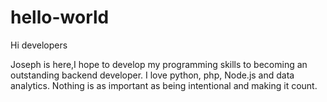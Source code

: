 # hello-world
Hi developers

Joseph is here,I hope to develop my programming skills to becoming an outstanding backend developer.
I love python, php, Node.js and data analytics.
Nothing is as important as being intentional and making it count.
